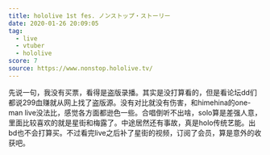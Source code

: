 ```yaml
---
title: hololive 1st fes. ノンストップ・ストーリー
date: 2020-01-26 20:09:05
tag:
  - live
  - vtuber
  - hololive
score: 7
source: https://www.nonstop.hololive.tv/
---
```

先说一句，我没有买票，看得是盗版录播。其实是没打算看的，但是看论坛dd们都说299血赚就从网上找了盗版源。没有对比就没有伤害，和himehina的one-man live没法比，感觉各方面都逊色一些。合唱倒听不出啥，solo算是差强人意，里面比较喜欢的就是星街和梅露了。中途居然还有事故，真是holo传统艺能。出bd也不会打算买。不过看完live之后补了星街的视频，订阅了会员，算是意外的收获吧。
